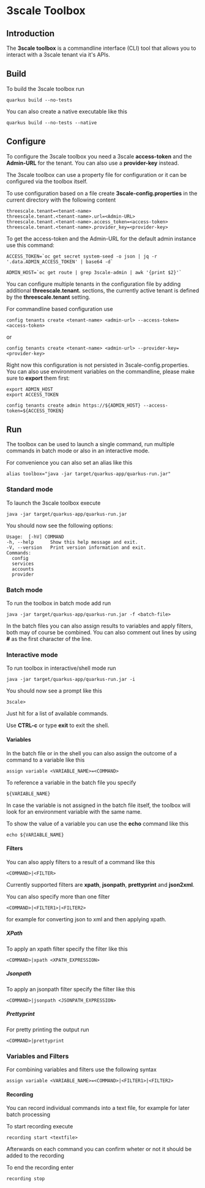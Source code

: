 # 3scale Toolbox

## Introduction

The **3scale toolbox** is a commandline interface (CLI) tool that allows you to interact with a 3scale tenant via it's APIs.

## Build

To build the 3scale toolbox run

	quarkus build --no-tests

You can also create a native executable like this

	quarkus build --no-tests --native

## Configure
To configure the 3scale toolbox you need a 3scale **access-token** and the **Admin-URL** for the tenant. You can also use a **provider-key** instead.

The 3scale toolbox can use a property file for configuration or it can be configured via the toolbox itself.

To use configuration based on a file create **3scale-config.properties** in the current directory with the following content

	threescale.tenant=<tenant-name>
	threescale.tenant.<tenant-name>.url=<Admin-URL>
	threescale.tenant.<tenant-name>.access_token=<access-token>
	threescale.tenant.<tenant-name>.provider_key=<provider-key>
To get the access-token and the Admin-URL for the default admin instance use this command:

	ACCESS_TOKEN=`oc get secret system-seed -o json | jq -r '.data.ADMIN_ACCESS_TOKEN' | base64 -d`

	ADMIN_HOST=`oc get route | grep 3scale-admin | awk '{print $2}'`
You can configure multiple tenants in the configuration file by adding additional **threescale.tenant.<tenant-name>** sections, the currently active tenant is defined by the **threescale.tenant** setting.

For commandline based configuration use

	config tenants create <tenant-name> <admin-url> --access-token=<access-token>
or

	config tenants create <tenant-name> <admin-url> --provider-key=<provider-key>

Right now this configuration is not persisted in 3scale-config.properties. You can also use environment variables on the commandline, please make sure to **export** them first:

	export ADMIN_HOST
	export ACCESS_TOKEN

	config tenants create admin https://${ADMIN_HOST} --access-token=${ACCESS_TOKEN}
## Run
The toolbox can be used to launch a single command, run multiple commands in batch mode or also in an interactive mode.

For convenience you can also set an alias like this

	alias toolbox="java -jar target/quarkus-app/quarkus-run.jar"

### Standard mode
To launch the 3scale toolbox execute

	java -jar target/quarkus-app/quarkus-run.jar

You should now see the following options:

	Usage:  [-hV] COMMAND
  	-h, --help      Show this help message and exit.
  	-V, --version   Print version information and exit.
	Commands:
  	  config
  	  services
  	  accounts
  	  provider
### Batch mode
To run the toolbox in batch mode add run

 	java -jar target/quarkus-app/quarkus-run.jar -f <batch-file>

In the batch files you can also assign results to variables and apply filters, both may of course be combined. You can also comment out lines by using **#** as the first character of the line.
### Interactive mode
To run toolbox in interactive/shell mode run

	java -jar target/quarkus-app/quarkus-run.jar -i

You should now see a prompt like this

	3scale>

Just hit **<enter>** for a list of available commands.

Use **CTRL-c** or type **exit** to exit the shell.

#### Variables
In the batch file or in the shell you can also assign the outcome of a command to a variable like this

	assign variable <VARIABLE_NAME>=<COMMAND>

To reference a variable in the batch file you specify

	${VARIABLE_NAME}

In case the variable is not assigned in the batch file itself, the toolbox will look for an environment variable with the same name.

To show the value of a variable you can use the **echo** command like this

	echo ${VARIABLE_NAME}

#### Filters
You can also apply filters to a result of a command like this

	<COMMAND>|<FILTER>

Currently supported filters are **xpath**, **jsonpath**, **prettyprint** and **json2xml**.

You can also specify more than one filter

	<COMMAND>|<FILTER1>|<FILTER2>

for example for converting json to xml and then applying xpath.
##### XPath
To apply an xpath filter specify the filter like this

	<COMMAND>|xpath <XPATH_EXPRESSION>
##### Jsonpath
To apply an jsonpath filter specify the filter like this

	<COMMAND>|jsonpath <JSONPATH_EXPRESSION>
##### Prettyprint
For pretty printing the output run

	<COMMAND>|prettyprint
### Variables and Filters
For combining variables and filters use the following syntax

	assign variable <VARIABLE_NAME>=<COMMAND>|<FILTER1>|<FILTER2>
#### Recording
You can record individual commands into a text file, for example for later batch processing

To start recording execute
```
recording start <textfile>
```
Afterwards on each command you can confirm wheter or not it should be added to the recording

To end the recording enter
```
recording stop
```
